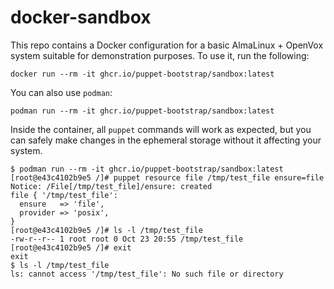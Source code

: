 # docker-sandbox

This repo contains a Docker configuration for a basic AlmaLinux + OpenVox system
suitable for demonstration purposes.  To use it, run the following:

```shell
docker run --rm -it ghcr.io/puppet-bootstrap/sandbox:latest
```

You can also use `podman`:

```shell
podman run --rm -it ghcr.io/puppet-bootstrap/sandbox:latest
```

Inside the container, all `puppet` commands will work as expected, but you can safely
make changes in the ephemeral storage without it affecting your system.

```
$ podman run --rm -it ghcr.io/puppet-bootstrap/sandbox:latest
[root@e43c4102b9e5 /]# puppet resource file /tmp/test_file ensure=file
Notice: /File[/tmp/test_file]/ensure: created
file { '/tmp/test_file':
  ensure   => 'file',
  provider => 'posix',
}
[root@e43c4102b9e5 /]# ls -l /tmp/test_file
-rw-r--r-- 1 root root 0 Oct 23 20:55 /tmp/test_file
[root@e43c4102b9e5 /]# exit
exit
$ ls -l /tmp/test_file
ls: cannot access '/tmp/test_file': No such file or directory
```

